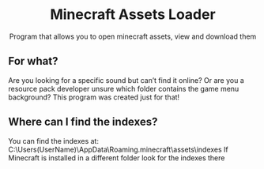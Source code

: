 <div align="center">
  <h1>Minecraft Assets Loader</h1>
  Program that allows you to open minecraft assets, view and download them
</div>

## For what?
Are you looking for a specific sound but can’t find it online? Or are you a resource pack developer unsure which folder contains the game menu background? This program was created just for that!

## Where can I find the indexes?
You can find the indexes at:
C:\Users\(UserName)\AppData\Roaming\.minecraft\assets\indexes
If Minecraft is installed in a different folder look for the indexes there
